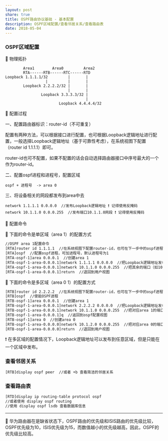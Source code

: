```yaml
---
layout: post
share: true
title: OSPF路由协议基础 - 基本配置
description: OSPF区域配置/查看邻居关系/查看路由表
date: 2018-05-04
---
```


### OSPF区域配置

🔨 物理拓扑

```
        Area1        Area0         Area2
        RTA------RTB------RTC------RTD
Loopback 1.1.1.1/32         |       |
                  |         |       |
        Loopback 2.2.2.2/32 |       |
                            |       |
                Loopback 3.3.3.3/32 |
                                    |
                        Loopback 4.4.4.4/32
```

🔨 配置过程

一、配置路由器标识：router-id（不可重复）

配置有两种方法，可以根据接口进行配置，也可根据Loopback逻辑地址进行配置，一般选择Loopback逻辑地址（基于可靠性考虑），在系统视图下配置（router id 1.1.1.1）即可。

router-id也可不配置，如果不配置的话会自动选择路由器接口中序号最大的一个作为router-id。

二、配置ospf进程和进程号，配置区域

```
ospf + 进程号  -> area 0
```

三、将设备相关的网段都发布到area中去

```
network 1.1.1.1 0.0.0.0  //发布Loopback逻辑地址 ❗ 记得使用反掩码  
network 10.1.1.0 0.0.0.255  //发布端口10.1.1.0网段 ❗ 记得使用反掩码
```

🔨 配置命令

📌 下面的命令是单区域（area 1）的配置方式

```bash
//OSPF area 1配置命令
[RTA]router id 1.1.1.1  //在系统视图下配置router-id，也可在下一步中的ospf进程号后配置router-id（只适用于该进程）
[RTA]ospf  //配置ospf进程，可加进程号，默认进程号为1
[RTA-ospf-1]area 0.0.0.1  //创建area 1
[RTA-ospf-1-area-0.0.0.1]network 1.1.1.1 0.0.0.0  //把Loopback逻辑地址发布到area1中去
[RTA-ospf-1-area-0.0.0.1]network 10.1.1.0 0.0.0.255  //把其余的端口（如10.1.1.0）也发布到area1中去
[RTA-ospf-1-area-0.0.0.1]return  //退回到用户视图
```

📌 下面的命令是多区域（area 0 1）的配置方式

```bash
[RTB]router id 2.2.2.2  //在系统视图下配置router-id，也可在下一步中的ospf进程号后配置router-id（只适用于该进程）
[RTB]ospf  //使能OSPF进程
[RTB-ospf-1]area 0.0.0.1  //创建area 1
[RTB-ospf-1-area-0.0.0.1]network 2.2.2.2 0.0.0.0  //把Loopback逻辑地址发布到area1中去
[RTB-ospf-1-area-0.0.0.1]network 10.1.1.0 0.0.0.255  //把对应area 1的端口（如10.1.1.0）也发布到area1中去
[RTB-ospf-1-area-0.0.0.1]q  //返回到ospf配置视图
[RTB-ospf-1]area 0  //创建area 0
[RTB-ospf-1-area-0.0.0.0]network 10.1.2.0 0.0.0.255  //把对应area 0的端口（如10.1.2.0）发布到area0中去
[RTB-ospf-1-area-0.0.0.0]return  //退回到用户视图
```

❗ 在多区域的配置情况下，Loopback逻辑地址可以发布到任意区域，但是只能在一个区域中发布。

### 查看邻居关系

```bash
[RTB]display ospf peer  //或者 +b 查看简洁的邻居关系
```

### 查看路由表

```bash
[RTD]display ip routing-table protocol ospf  
//或者使用 display ospf routing 
//使用 display ospf lsdb 查看数据库信息
```

---

📌 华为路由器在是缺省状态下，OSPF路由的优先级和ISIS路由的优先级比较，OSPF优先级为10，ISIS优先级为15，而数值越小的优先级越高，因此，OSPF的优先级比较高。